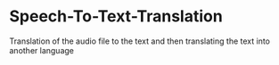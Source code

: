 # Speech-To-Text-Translation
Translation of the audio file to the text and then translating the text into another language
